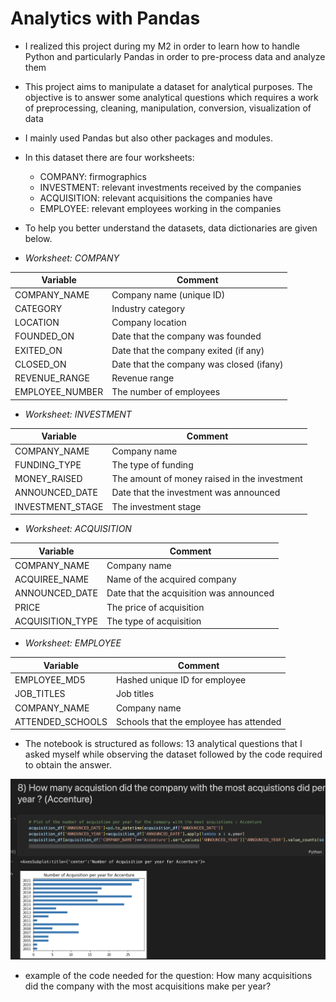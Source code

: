 
# Analytics with Pandas
- I realized this project during my M2 in order to learn how to handle Python and particularly Pandas in order to pre-process data and analyze them 
- This project aims to manipulate a dataset for analytical purposes. The objective is to answer some analytical questions which requires a work of preprocessing, cleaning, manipulation, conversion, visualization of data
- I mainly used Pandas but also other packages and modules.




- In this dataset there are four worksheets:
    - COMPANY: firmographics
    - INVESTMENT: relevant investments received by the companies
    - ACQUISITION: relevant acquisitions the companies have
    - EMPLOYEE: relevant employees working in the companies

- To help you better understand the datasets, data dictionaries are given below.


- *Worksheet: COMPANY*

|Variable|Comment |
|--------------|------------|
|COMPANY_NAME |Company name (unique ID)|
CATEGORY| Industry category|
|LOCATION| Company location|
|FOUNDED_ON|Date that the company was founded|
|EXITED_ON|Date that the company exited (if any)|
|CLOSED_ON|Date that the company was closed (ifany)|
|REVENUE_RANGE|Revenue range|
|EMPLOYEE_NUMBER|The number of employees|

- *Worksheet: INVESTMENT*

|Variable|Comment |
|--------------|------------|
|COMPANY_NAME|Company name|
|FUNDING_TYPE|The type of funding|
|MONEY_RAISED|The amount of money raised in the investment|
|ANNOUNCED_DATE|Date that the investment was announced|
|INVESTMENT_STAGE|The investment stage|


- *Worksheet: ACQUISITION*

|Variable|Comment|
|--------------|------------|
|COMPANY_NAME|Company name|
|ACQUIREE_NAME|Name of the acquired company|
|ANNOUNCED_DATE|Date that the acquisition was announced|
|PRICE|The price of acquisition|
|ACQUISITION_TYPE|The type of acquisition|

 

- *Worksheet: EMPLOYEE*

|Variable|Comment|
|--------------|------------|
|EMPLOYEE_MD5|Hashed unique ID for employee|
|JOB_TITLES|Job titles|
|COMPANY_NAME|Company name|
|ATTENDED_SCHOOLS| Schools that the employee has attended|

- The notebook is structured as follows: 13 analytical questions that I asked myself while observing the dataset followed by the code required to obtain the answer.

![example](example.png)
- example of the code needed for the question: How many acquisitions did the company with the most acquisitions make per year?